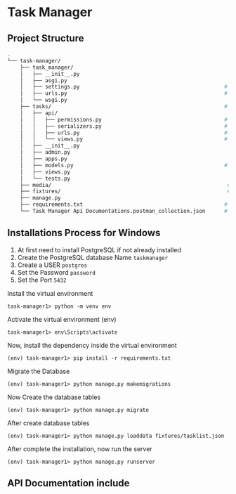 # Task Manager



## Project Structure

```bash
.
└── task-manager/
    ├── task_manager/                                     
    │   ├── __init__.py
    │   ├── asgi.py
    │   ├── settings.py                                              # project settings
    │   ├── urls.py                                                  # root URL
    │   └── wsgi.py
    ├── tasks/                                                       # app name
    │   ├── api/                                    
    │   │   ├── permissions.py                                       # custom permission
    │   │   ├── serializers.py                                       # serializers 
    │   │   ├── urls.py                                              # API ULS
    │   │   └── views.py                                             # API views
    │   ├── __init__.py
    │   ├── admin.py
    │   ├── apps.py
    │   ├── models.py                                                # Django Models class
    │   ├── views.py
    │   └── tests.py
    ├── media/                                                        # Media files 
    ├── fixtures/                                                     # dummy data 
    ├── manage.py
    ├── requirements.txt                                             # project dependency
    └── Task Manager Api Documentations.postman_collection.json      # API documentation

```



## Installations Process for Windows

1. At first need to install PostgreSQL if not already installed
2. Create the PostgreSQL database Name `taskmanager`
3. Create a USER `postgres`
4. Set the Password `password`
5. Set the Port `5432`

Install the virtual environment

    task-manager1> python -m venv env

Activate the virtual environment (env)

    task-manager1> env\Scripts\activate

Now, install the dependency inside the virtual environment

    (env) task-manager1> pip install -r requirements.txt

Migrate the Database

    (env) task-manager1> python manage.py makemigrations

Now Create the database tables

    (env) task-manager1> python manage.py migrate

After create database tables

    (env) task-manager1> python manage.py loaddata fixtures/tasklist.json

After complete the installation, now run the server

    (env) task-manager1> python manage.py runserver


## API Documentation include 
